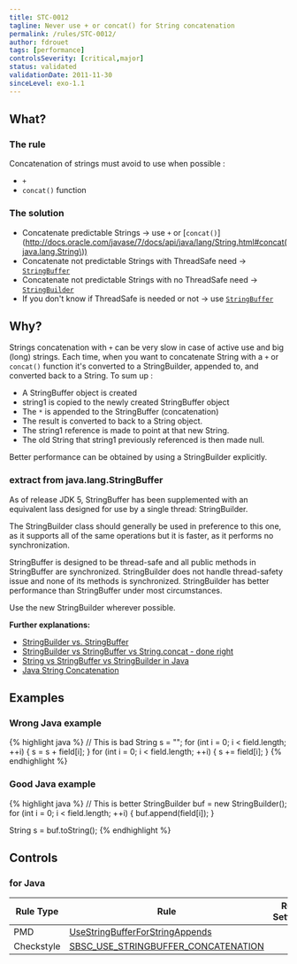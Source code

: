 ```yaml
---
title: STC-0012
tagline: Never use + or concat() for String concatenation
permalink: /rules/STC-0012/
author: fdrouet
tags: [performance]
controlsSeverity: [critical,major]
status: validated
validationDate: 2011-11-30
sinceLevel: exo-1.1
---
```


<a name="what"></a>
## What?

### <i class="fa fa-info-circle"></i> The rule

Concatenation of strings must avoid to use when possible :

  * `+`
  * `concat()` function

### <i class="fa fa-lightbulb-o"></i> The solution

  * Concatenate predictable Strings -> use `+` or [`concat()`](http://docs.oracle.com/javase/7/docs/api/java/lang/String.html#concat(java.lang.String\))
  * Concatenate not predictable Strings with ThreadSafe need -> [`StringBuffer`](http://docs.oracle.com/javase/7/docs/api/java/lang/StringBuffer.html)
  * Concatenate not predictable Strings with no ThreadSafe need -> [`StringBuilder`](http://docs.oracle.com/javase/7/docs/api/java/lang/StringBuilder.html)
  * If you don't know if ThreadSafe is needed or not -> use [`StringBuffer`](http://docs.oracle.com/javase/7/docs/api/java/lang/StringBuffer.html)

<a name="why"></a>
## Why?

Strings concatenation with `+` can be very slow in case of active use and big (long) strings.
Each time, when you want to concatenate String with a `+` or `concat()` function it's converted to a StringBuilder, appended
to, and converted back to a String. To sum up :

  * A StringBuffer object is created
  * string1 is copied to the newly created StringBuffer object
  * The `*` is appended to the StringBuffer (concatenation)
  * The result is converted to back to a String object.
  * The string1 reference is made to point at that new String.
  * The old String that string1 previously referenced is then made null.

Better performance can be obtained by using a StringBuilder explicitly.

<div class="panel panel-default">
  <div class="panel-heading">
    <h3 class="panel-title">extract from java.lang.StringBuffer</h3>
  </div>
  <div class="panel-body">
    <p>As of  release JDK 5, StringBuffer has been supplemented with an equivalent
       lass designed for use by a single thread: StringBuilder.</p>
     <p>The StringBuilder class should generally be used in preference to this one,
       as it supports all of the same operations but it is faster, as it performs
       no synchronization.</p>
  </div>
</div>

StringBuffer is designed to be thread-safe and all public methods in StringBuffer are synchronized. StringBuilder does not
handle thread-safety issue and none of its methods is synchronized. StringBuilder has better performance than StringBuffer
under most circumstances.

Use the new StringBuilder wherever possible.

**Further explanations:**

  * [StringBuilder vs. StringBuffer](/rules/STC-0012-EX_01/)
  * [StringBuilder vs StringBuffer vs String.concat - done right](/rules/STC-0012-EX_02/)
  * [String vs StringBuffer vs StringBuilder in Java](/rules/STC-0012-EX_03/)
  * [Java String Concatenation](/rules/STC-0012-EX_04/)

<a name="examples"></a>
## Examples



<div class="panel panel-danger">
  <div class="panel-heading">
    <h3 class="panel-title"><i class="fa fa-thumbs-down pull-right"></i> Wrong Java example</h3>
  </div>
  <div class="panel-body">

{% highlight java %}
// This is bad
String s = "";
for (int i = 0; i < field.length; ++i) {
    s = s + field[i];
}
for (int i = 0; i < field.length; ++i) {
    s += field[i];
}
{% endhighlight %}

  </div>
</div>


<div class="panel panel-success">
  <div class="panel-heading">
    <h3 class="panel-title"><i class="fa fa-thumbs-up pull-right"></i> Good Java example</h3>
  </div>
  <div class="panel-body">

{% highlight java %}
// This is better
StringBuilder buf = new StringBuilder();
for (int i = 0; i < field.length; ++i) {
    buf.append(field[i]);
}

String s = buf.toString();
{% endhighlight %}

  </div>
</div>


<a name="controls"></a>
## <i class="fa fa-shield"></i> Controls

### for Java

<div class="table-responsive">
  <table class="table">
    <thead>
      <tr>
        <th>Rule Type</th>
        <th>Rule</th>
        <th>Rule Settings</th>
        <th>Severity</th>
      </tr>
    </thead>
    <tbody>
    <tr>
      <td>PMD</td>
      <td><a href="http://pmd.sourceforge.net/rules/optimizations.html#UseStringBufferForStringAppends">UseStringBufferForStringAppends</a></td>
       <td>
       </td>
       <td>MAJOR</td>
     </tr>
     <tr>
       <td>Checkstyle</td>
       <td><a href="http://findbugs.sourceforge.net/bugDescriptions.html#SBSC_USE_STRINGBUFFER_CONCATENATION">SBSC_USE_STRINGBUFFER_CONCATENATION</a></td>
       <td>
       </td>
       <td>CRITICAL</td>
     </tr>
   </tbody>
  </table>
</div>
